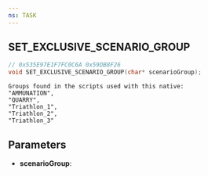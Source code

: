 ```yaml
---
ns: TASK
---
```

## SET_EXCLUSIVE_SCENARIO_GROUP

```c
// 0x535E97E1F7FC0C6A 0x59DB8F26
void SET_EXCLUSIVE_SCENARIO_GROUP(char* scenarioGroup);
```

```
Groups found in the scripts used with this native:  
"AMMUNATION",  
"QUARRY",  
"Triathlon_1",  
"Triathlon_2",  
"Triathlon_3"  
```

## Parameters
* **scenarioGroup**: 


